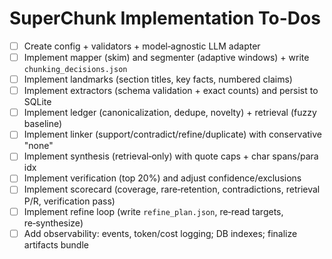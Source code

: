 # SuperChunk Implementation To-Dos

- [ ] Create config + validators + model‑agnostic LLM adapter
- [ ] Implement mapper (skim) and segmenter (adaptive windows) + write `chunking_decisions.json`
- [ ] Implement landmarks (section titles, key facts, numbered claims)
- [ ] Implement extractors (schema validation + exact counts) and persist to SQLite
- [ ] Implement ledger (canonicalization, dedupe, novelty) + retrieval (fuzzy baseline)
- [ ] Implement linker (support/contradict/refine/duplicate) with conservative "none"
- [ ] Implement synthesis (retrieval‑only) with quote caps + char spans/para idx
- [ ] Implement verification (top 20%) and adjust confidence/exclusions
- [ ] Implement scorecard (coverage, rare‑retention, contradictions, retrieval P/R, verification pass)
- [ ] Implement refine loop (write `refine_plan.json`, re‑read targets, re‑synthesize)
- [ ] Add observability: events, token/cost logging; DB indexes; finalize artifacts bundle
